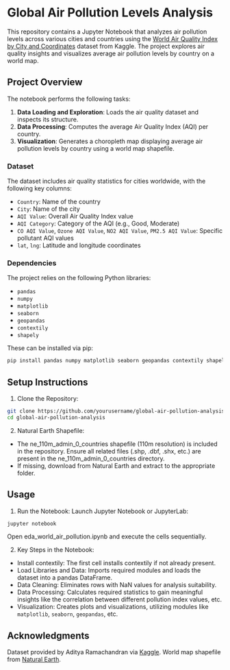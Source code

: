 # Global Air Pollution Levels Analysis

This repository contains a Jupyter Notebook that analyzes air pollution levels across various cities and countries using the [World Air Quality Index by City and Coordinates](https://www.kaggle.com/datasets/adityaramachandran27/world-air-quality-index-by-city-and-coordinates) dataset from Kaggle. The project explores air quality insights and visualizes average air pollution levels by country on a world map.

## Project Overview

The notebook performs the following tasks:
1. **Data Loading and Exploration**: Loads the air quality dataset and inspects its structure.
2. **Data Processing**: Computes the average Air Quality Index (AQI) per country.
3. **Visualization**: Generates a choropleth map displaying average air pollution levels by country using a world map shapefile.

### Dataset
The dataset includes air quality statistics for cities worldwide, with the following key columns:
- `Country`: Name of the country
- `City`: Name of the city
- `AQI Value`: Overall Air Quality Index value
- `AQI Category`: Category of the AQI (e.g., Good, Moderate)
- `CO AQI Value`, `Ozone AQI Value`, `NO2 AQI Value`, `PM2.5 AQI Value`: Specific pollutant AQI values
- `lat`, `lng`: Latitude and longitude coordinates

### Dependencies
The project relies on the following Python libraries:
- `pandas`
- `numpy`
- `matplotlib`
- `seaborn`
- `geopandas`
- `contextily`
- `shapely`

These can be installed via pip:
```bash
pip install pandas numpy matplotlib seaborn geopandas contextily shapely
```

## Setup Instructions

1. Clone the Repository:
```bash
git clone https://github.com/yourusername/global-air-pollution-analysis.git
cd global-air-pollution-analysis
```

2. Natural Earth Shapefile:
- The ne_110m_admin_0_countries shapefile (110m resolution) is included in the repository. Ensure all related files (.shp, .dbf, .shx, etc.) are present in the ne_110m_admin_0_countries directory.
- If missing, download from Natural Earth and extract to the appropriate folder.

## Usage

1. Run the Notebook: Launch Jupyter Notebook or JupyterLab:
```bash
jupyter notebook
```
Open eda_world_air_pollution.ipynb and execute the cells sequentially.

2. Key Steps in the Notebook:
- Install contextily: The first cell installs contextily if not already present.
- Load Libraries and Data: Imports required modules and loads the dataset into a pandas DataFrame.
- Data Cleaning:  Eliminates rows with NaN values for analysis suitability.
- Data Processing: Calculates required statistics to gain meaningful insights like the correlation between different pollution index values, etc.
- Visualization: Creates plots and visualizations, utilizing modules like `matplotlib`, 
`seaborn`, `geopandas`, etc.

## Acknowledgments
Dataset provided by Aditya Ramachandran via [Kaggle](https://www.kaggle.com/datasets/adityaramachandran27/world-air-quality-index-by-city-and-coordinates).
World map shapefile from [Natural Earth](https://www.naturalearthdata.com/).
